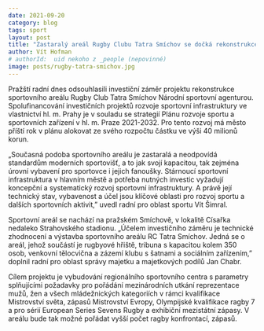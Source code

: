 ```yaml
---
date: 2021-09-20
category: blog
tags: sport
layout: post
title: "Zastaralý areál Rugby Clubu Tatra Smíchov se dočká rekonstrukce"
author: Vít Hofman
# authorId:  uid nekoho z _people (nepovinné)
image: posts/rugby-tatra-smichov.jpg
---
```


Pražští radní dnes odsouhlasili investiční záměr projektu rekonstrukce sportovního areálu Rugby Club Tatra Smíchov Národní sportovní agenturou. Spolufinancování investičních projektů rozvoje sportovní infrastruktury ve vlastnictví hl. m. Prahy je v souladu se strategií Plánu rozvoje sportu a sportovních zařízení v hl. m. Praze 2021-2032. Pro tento rozvoj má město příští rok v plánu alokovat ze svého rozpočtu částku ve výši 40 milionů korun. 

„Současná podoba sportovního areálu je zastaralá a neodpovídá standardům moderních sportovišť, a to jak svojí kapacitou, tak zejména úrovní vybavení pro sportovce i jejich fanoušky. Stárnoucí sportovní infrastruktura v hlavním městě a potřeba nutných investic vyžadují koncepční a systematický rozvoj sportovní infrastruktury. A právě její technický stav, vybavenost a účel jsou klíčové oblasti pro rozvoj sportu a dalších sportovních aktivit,” uvedl radní pro oblast sportu Vít Šimral. 

Sportovní areál se nachází na pražském Smíchově, v lokalitě Císařka nedaleko Strahovského stadionu. „Účelem investičního záměru je technické zhodnocení a výstavba sportovního areálu RC Tatra Smíchov. Jedná se o areál, jehož součástí je rugbyové hřiště, tribuna s kapacitou kolem 350 osob, venkovní tělocvična a zázemí klubu s šatnami a sociálním zařízením,” doplnil radní pro oblast správy majetku a majetkových podílů Jan Chabr.   

Cílem projektu je vybudování regionálního sportovního centra s parametry splňujícími požadavky pro pořádání mezinárodních utkání reprezentace mužů, žen a všech mládežnických kategoriích v rámci kvalifikace Mistrovství světa, zápasů Mistrovství Evropy, Olympijské kvalifikace ragby 7 a pro sérií European Series Sevens Rugby a exhibiční mezistátní zápasy. V areálu bude tak možné pořádat vyšší počet ragby konfrontací, zápasů.  

